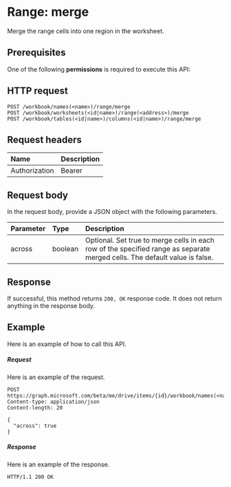 # Range: merge

Merge the range cells into one region in the worksheet.
## Prerequisites
One of the following **permissions** is required to execute this API: 
## HTTP request
<!-- { "blockType": "ignored" } -->
```http
POST /workbook/names(<name>)/range/merge
POST /workbook/worksheets(<id|name>)/range(<address>)/merge
POST /workbook/tables(<id|name>)/columns(<id|name>)/range/merge

```
## Request headers
| Name       | Description|
|:---------------|:----------|
| Authorization  | Bearer <code>|


## Request body
In the request body, provide a JSON object with the following parameters.

| Parameter	   | Type	|Description|
|:---------------|:--------|:----------|
|across|boolean|Optional. Set true to merge cells in each row of the specified range as separate merged cells. The default value is false.|

## Response
If successful, this method returns `200, OK` response code. It does not return anything in the response body.

## Example
Here is an example of how to call this API.
##### Request
Here is an example of the request.
<!-- {
  "blockType": "request",
  "name": "range_merge"
}-->
```http
POST https://graph.microsoft.com/beta/me/drive/items/{id}/workbook/names(<name>)/range/merge
Content-type: application/json
Content-length: 20

{
  "across": true
}
```

##### Response
Here is an example of the response. 
<!-- {
  "blockType": "response",
  "truncated": true,
  "@odata.type": "microsoft.graph.none"
} -->
```http
HTTP/1.1 200 OK
```

<!-- uuid: 8fcb5dbc-d5aa-4681-8e31-b001d5168d79
2015-10-25 14:57:30 UTC -->
<!-- {
  "type": "#page.annotation",
  "description": "Range: merge",
  "keywords": "",
  "section": "documentation",
  "tocPath": ""
}-->